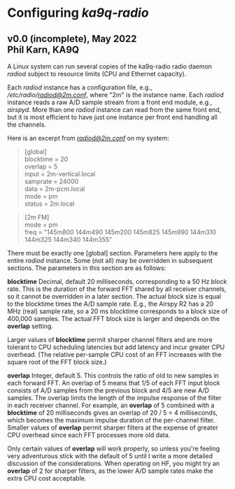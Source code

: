 Configuring *ka9q-radio*
========================

v0.0 (incomplete), May 2022  
Phil Karn, KA9Q
---------------

A Linux system can run several copies of the ka9q-radio radio daemon
*radiod* subject to resource limits (CPU and Ethernet capacity).

Each *radiod* instance has a configuration file, e.g.,
*/etc/radio/radiod@2m.conf*, where "2m" is the instance name.  Each
*radiod* instance reads a raw A/D sample stream from a front end
module, e.g., *airspyd*. More than one *radiod* instance can read from
the same front end, but it is most efficient to have just one instance
per front end handling all the channels.

Here is an excerpt from *radiod@2m.conf* on my system:

>[global]  
>blocktime = 20  
>overlap = 5  
>input = 2m-vertical.local  
>samprate = 24000  
>data = 2m-pcm.local  
>mode = pm  
>status = 2m.local  
  
>[2m FM]  
>mode = pm  
>freq = "145m800 144m490 145m200 145m825 145m990 144m310 144m325 144m340 144m355"  

There must be exactly one [global] section. Parameters here apply to
the entire *radiod* instance. Some (not all) may be overridden in
subsequent sections. The parameters in this section are as follows:

**blocktime** Decimal, default 20 milliseconds, corresponding to a 50
Hz block rate. This is the duration of the forward FFT shared by all
receiver channels, so it cannot be overridden in a later section. The
actual block size is equal to the blocktime times the A/D sample
rate. E.g., the Airspy R2 has a 20 MHz (real) sample rate, so a 20 ms
blocktime corresponds to a block size of 400,000 samples. The actual
FFT block size is larger and depends on the **overlap** setting.

Larger values of **blocktime** permit sharper channel filters and are
more tolerant to CPU scheduling latencies but add latency and incur
greater CPU overhead. (The relative per-sample CPU cost of an FFT
increases with the square root of the FFT block size.)

**overlap** Integer, default 5. This controls the ratio of old to new
samples in each forward FFT. An overlap of 5 means that 1/5 of each
FFT input block consists of A/D samples from the previous block and
4/5 are new A/D samples. The overlap limits the length of the impulse
response of the filter in each receiver channel. For example, an
**overlap** of 5 combined with a **blocktime** of 20 milliseconds
gives an overlap of 20 / 5 = 4 milliseconds, which becomes the maximum
impulse duration of the per-channel filter. Smaller values of
**overlap** permit sharper filters at the expense of greater CPU
overhead since each FFT processes more old data.

Only certain values of **overlap** will work properly, so unless
you're feeling very adventurous stick with the default of 5 until I
write a more detailed discussion of the considerations. When operating
on HF, you might try an **overlap** of 2 for sharper filters, as the
lower A/D sample rates make the extra CPU cost acceptable.





